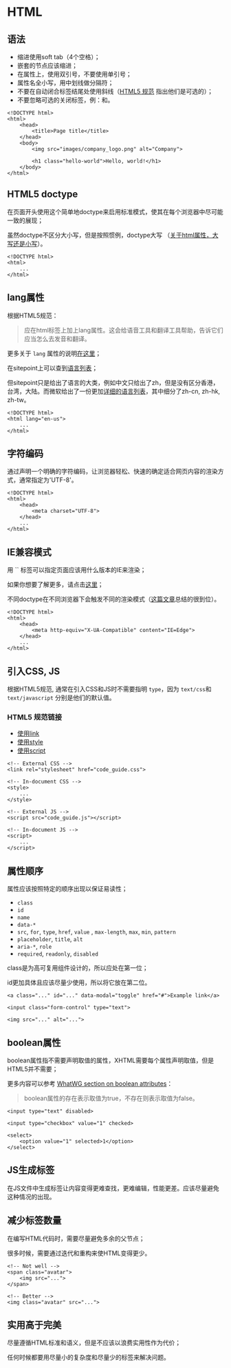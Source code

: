 # HTML

## 语法

- 缩进使用soft tab（4个空格）；
- 嵌套的节点应该缩进；
- 在属性上，使用双引号，不要使用单引号；
- 属性名全小写，用中划线做分隔符；
- 不要在自动闭合标签结尾处使用斜线（[HTML5 规范](http://dev.w3.org/html5/spec-author-view/syntax.html#syntax-start-tag) 指出他们是可选的）；
- 不要忽略可选的关闭标签，例：和。

```
<!DOCTYPE html>
<html>
    <head>
        <title>Page title</title>
    </head>
    <body>
        <img src="images/company_logo.png" alt="Company">

        <h1 class="hello-world">Hello, world!</h1>
    </body>
</html>
```

## HTML5 doctype

在页面开头使用这个简单地doctype来启用标准模式，使其在每个浏览器中尽可能一致的展现；

虽然doctype不区分大小写，但是按照惯例，doctype大写 （[关于html属性，大写还是小写](http://stackoverflow.com/questions/15594877/is-there-any-benefits-to-use-uppercase-or-lowercase-letters-with-html5-tagname)）。

```
<!DOCTYPE html>
<html>
	...
</html>

```

## lang属性

根据HTML5规范：

> 应在html标签上加上lang属性。这会给语音工具和翻译工具帮助，告诉它们应当怎么去发音和翻译。

更多关于 `lang` 属性的说明[在这里](http://www.w3.org/html/wg/drafts/html/master/semantics.html#the-html-element)；

在sitepoint上可以查到[语言列表](http://reference.sitepoint.com/html/lang-codes)；

但sitepoint只是给出了语言的大类，例如中文只给出了zh，但是没有区分香港，台湾，大陆。而微软给出了一份更加[详细的语言列表](http://msdn.microsoft.com/en-us/library/ms533052(v=vs.85).aspx)，其中细分了zh-cn, zh-hk, zh-tw。

```
<!DOCTYPE html>
<html lang="en-us">
    ...
</html>

```

## 字符编码

通过声明一个明确的字符编码，让浏览器轻松、快速的确定适合网页内容的渲染方式，通常指定为'UTF-8'。

```
<!DOCTYPE html>
<html>
    <head>
        <meta charset="UTF-8">
    </head>
    ...
</html>

```

## IE兼容模式

用 `` 标签可以指定页面应该用什么版本的IE来渲染；

如果你想要了解更多，请点击[这里](http://stackoverflow.com/questions/6771258/whats-the-difference-if-meta-http-equiv-x-ua-compatible-content-ie-edge-e)；

不同doctype在不同浏览器下会触发不同的渲染模式（[这篇文章](https://hsivonen.fi/doctype/)总结的很到位）。

```
<!DOCTYPE html>
<html>
    <head>
        <meta http-equiv="X-UA-Compatible" content="IE=Edge">
    </head>
    ...
</html>

```

## 引入CSS, JS

根据HTML5规范, 通常在引入CSS和JS时不需要指明 `type`，因为 `text/css`和 `text/javascript` 分别是他们的默认值。

### HTML5 规范链接

- [使用link](http://www.w3.org/TR/2011/WD-html5-20110525/semantics.html#the-link-element)
- [使用style](http://www.w3.org/TR/2011/WD-html5-20110525/semantics.html#the-style-element)
- [使用script](http://www.w3.org/TR/2011/WD-html5-20110525/scripting-1.html#the-script-element)

```
<!-- External CSS -->
<link rel="stylesheet" href="code_guide.css">

<!-- In-document CSS -->
<style>
    ...
</style>

<!-- External JS -->
<script src="code_guide.js"></script>

<!-- In-document JS -->
<script>
    ...
</script>

```

## 属性顺序

属性应该按照特定的顺序出现以保证易读性；

- `class`
- `id`
- `name`
- `data-*`
- `src`, `for`, `type`, `href`, `value` , `max-length`, `max`, `min`, `pattern`
- `placeholder`, `title`, `alt`
- `aria-*`, `role`
- `required`, `readonly`, `disabled`

class是为高可复用组件设计的，所以应处在第一位；

id更加具体且应该尽量少使用，所以将它放在第二位。

```
<a class="..." id="..." data-modal="toggle" href="#">Example link</a>

<input class="form-control" type="text">

<img src="..." alt="...">

```

## boolean属性

boolean属性指不需要声明取值的属性，XHTML需要每个属性声明取值，但是HTML5并不需要；

更多内容可以参考 [WhatWG section on boolean attributes](http://www.whatwg.org/specs/web-apps/current-work/multipage/common-microsyntaxes.html#boolean-attributes)：

> boolean属性的存在表示取值为true，不存在则表示取值为false。

```
<input type="text" disabled>

<input type="checkbox" value="1" checked>

<select>
    <option value="1" selected>1</option>
</select>

```

## JS生成标签

在JS文件中生成标签让内容变得更难查找，更难编辑，性能更差。应该尽量避免这种情况的出现。

## 减少标签数量

在编写HTML代码时，需要尽量避免多余的父节点；

很多时候，需要通过迭代和重构来使HTML变得更少。

```
<!-- Not well -->
<span class="avatar">
    <img src="...">
</span>

<!-- Better -->
<img class="avatar" src="...">

```

## 实用高于完美

尽量遵循HTML标准和语义，但是不应该以浪费实用性作为代价；

任何时候都要用尽量小的复杂度和尽量少的标签来解决问题。